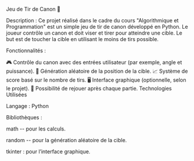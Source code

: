 Jeu de Tir de Canon 🎯

Description : Ce projet réalisé dans le cadre du cours "Algorithmique et Programmation" est un simple jeu de tir de canon développé en Python. 
Le joueur contrôle un canon et doit viser et tirer pour atteindre une cible. Le but est de toucher la cible en utilisant le moins de tirs possible.

Fonctionnalités :

🎮 Contrôle du canon avec des entrées utilisateur (par exemple, angle et puissance).
🎯 Génération aléatoire de la position de la cible.
📈 Système de score basé sur le nombre de tirs.
🖥️ Interface graphique (optionnelle, selon le projet).
🔄 Possibilité de rejouer après chaque partie.
Technologies Utilisées

Langage : Python

Bibliothèques :

math -- pour les calculs.

random -- pour la génération aléatoire de la cible.

tkinter : pour l’interface graphique.

